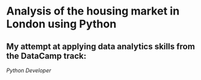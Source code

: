 # Analysis of the housing market in London using Python

## My attempt at applying data analytics skills from the DataCamp track:

*Python Developer*
